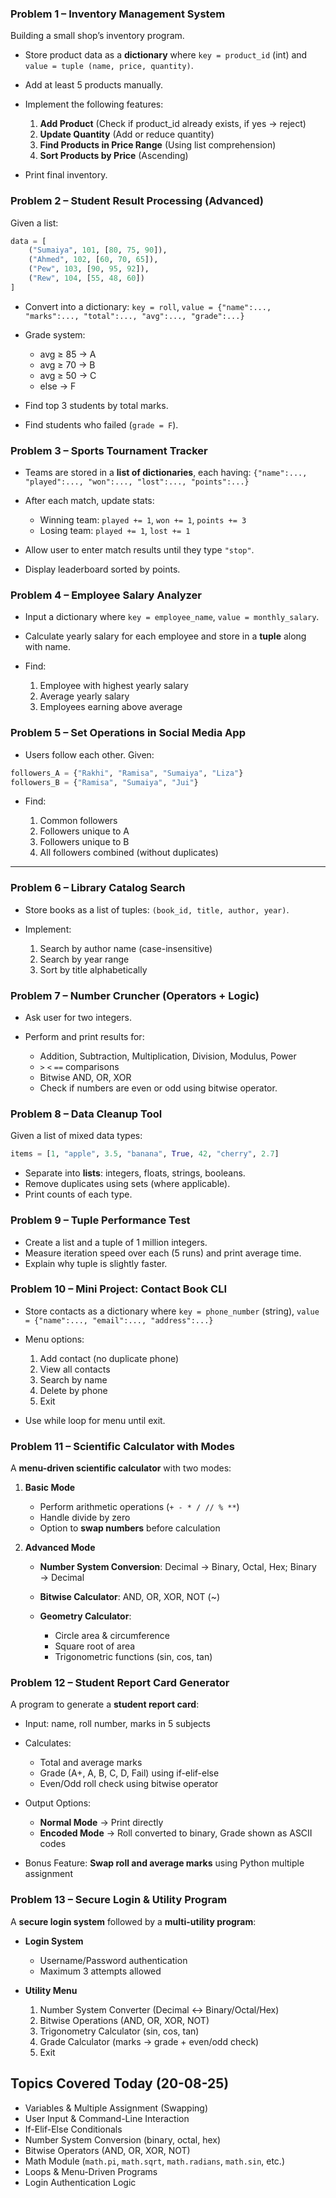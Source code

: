 
### **Problem 1 – Inventory Management System**

Building a small shop’s inventory program.

* Store product data as a **dictionary** where `key = product_id` (int) and `value = tuple (name, price, quantity)`.
* Add at least 5 products manually.
* Implement the following features:

  1. **Add Product** (Check if product\_id already exists, if yes → reject)
  2. **Update Quantity** (Add or reduce quantity)
  3. **Find Products in Price Range** (Using list comprehension)
  4. **Sort Products by Price** (Ascending)
* Print final inventory.


### **Problem 2 – Student Result Processing (Advanced)**

Given a list:

```python
data = [
    ("Sumaiya", 101, [80, 75, 90]),
    ("Ahmed", 102, [60, 70, 65]),
    ("Pew", 103, [90, 95, 92]),
    ("Rew", 104, [55, 48, 60])
]
```

* Convert into a dictionary:
  `key = roll`, `value = {"name":..., "marks":..., "total":..., "avg":..., "grade":...}`
* Grade system:

  * avg ≥ 85 → A
  * avg ≥ 70 → B
  * avg ≥ 50 → C
  * else → F
* Find top 3 students by total marks.
* Find students who failed (`grade = F`).


### **Problem 3 – Sports Tournament Tracker**

* Teams are stored in a **list of dictionaries**, each having: `{"name":..., "played":..., "won":..., "lost":..., "points":...}`
* After each match, update stats:

  * Winning team: `played += 1`, `won += 1`, `points += 3`
  * Losing team: `played += 1`, `lost += 1`
* Allow user to enter match results until they type `"stop"`.
* Display leaderboard sorted by points.


### **Problem 4 – Employee Salary Analyzer**

* Input a dictionary where `key = employee_name`, `value = monthly_salary`.
* Calculate yearly salary for each employee and store in a **tuple** along with name.
* Find:

  1. Employee with highest yearly salary
  2. Average yearly salary
  3. Employees earning above average


### **Problem 5 – Set Operations in Social Media App**

* Users follow each other. Given:

```python
followers_A = {"Rakhi", "Ramisa", "Sumaiya", "Liza"}
followers_B = {"Ramisa", "Sumaiya", "Jui"}
```

* Find:

  1. Common followers
  2. Followers unique to A
  3. Followers unique to B
  4. All followers combined (without duplicates)


---

### **Problem 6 – Library Catalog Search**

* Store books as a list of tuples: `(book_id, title, author, year)`.
* Implement:

  1. Search by author name (case-insensitive)
  2. Search by year range
  3. Sort by title alphabetically



### **Problem 7 – Number Cruncher (Operators + Logic)**

* Ask user for two integers.
* Perform and print results for:

  * Addition, Subtraction, Multiplication, Division, Modulus, Power
  * `>` `<` `==` comparisons
  * Bitwise AND, OR, XOR
  * Check if numbers are even or odd using bitwise operator.


### **Problem 8 – Data Cleanup Tool**

Given a list of mixed data types:

```python
items = [1, "apple", 3.5, "banana", True, 42, "cherry", 2.7]
```

* Separate into **lists**: integers, floats, strings, booleans.
* Remove duplicates using sets (where applicable).
* Print counts of each type.


### **Problem 9 – Tuple Performance Test**

* Create a list and a tuple of 1 million integers.
* Measure iteration speed over each (5 runs) and print average time.
* Explain why tuple is slightly faster.


### **Problem 10 – Mini Project: Contact Book CLI**

* Store contacts as a dictionary where `key = phone_number` (string), `value = {"name":..., "email":..., "address":...}`
* Menu options:

  1. Add contact (no duplicate phone)
  2. View all contacts
  3. Search by name
  4. Delete by phone
  5. Exit
* Use while loop for menu until exit.

### **Problem 11 – Scientific Calculator with Modes**

A **menu-driven scientific calculator** with two modes:

1. **Basic Mode**

   * Perform arithmetic operations (`+ - * / // % **`)
   * Handle divide by zero
   * Option to **swap numbers** before calculation

2. **Advanced Mode**

   * **Number System Conversion**: Decimal → Binary, Octal, Hex; Binary → Decimal
   * **Bitwise Calculator**: AND, OR, XOR, NOT (\~)
   * **Geometry Calculator**:

     * Circle area & circumference
     * Square root of area
     * Trigonometric functions (sin, cos, tan)


###  **Problem 12 – Student Report Card Generator**

A program to generate a **student report card**:

* Input: name, roll number, marks in 5 subjects
* Calculates:

  * Total and average marks
  * Grade (A+, A, B, C, D, Fail) using if-elif-else
  * Even/Odd roll check using bitwise operator
* Output Options:

  * **Normal Mode** → Print directly
  * **Encoded Mode** → Roll converted to binary, Grade shown as ASCII codes
* Bonus Feature: **Swap roll and average marks** using Python multiple assignment


### **Problem 13 – Secure Login & Utility Program**

A **secure login system** followed by a **multi-utility program**:

* **Login System**

  * Username/Password authentication
  * Maximum 3 attempts allowed

* **Utility Menu**

  1. Number System Converter (Decimal ↔ Binary/Octal/Hex)
  2. Bitwise Operations (AND, OR, XOR, NOT)
  3. Trigonometry Calculator (sin, cos, tan)
  4. Grade Calculator (marks → grade + even/odd check)
  5. Exit

## Topics Covered Today (20-08-25)

* Variables & Multiple Assignment (Swapping)
* User Input & Command-Line Interaction
* If-Elif-Else Conditionals
* Number System Conversion (binary, octal, hex)
* Bitwise Operators (AND, OR, XOR, NOT)
* Math Module (`math.pi`, `math.sqrt`, `math.radians`, `math.sin`, etc.)
* Loops & Menu-Driven Programs
* Login Authentication Logic



